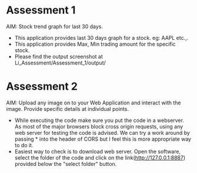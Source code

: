 # Assessment 1 
  AIM: Stock trend graph for last 30 days.
 *  This application provides last 30 days graph for a stock. eg: AAPL etc.,.
 *  This application provides Max, Min trading amount for the specific stock.
 *  Please find the output screenshot at Li_Assessment/Assessment_1/output/ 
# Assessment 2 
  AIM: Upload any image on to your Web Application and interact with the image. Provide specific details at individual points.
 *  While executing the code make sure you put the code in a webserver. As most of the major browsers block cross origin requests, using any web server for testing the code is         advised. We can try a work around by passing * into the header of CORS but I feel this is more appropriate way to do it.
 *  Easiest way to check is to download web server. Open the software, select the folder of the code and click on the link(http://127.0.0.1:8887) provided below the "select           folder" button.
 

